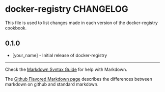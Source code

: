 docker-registry CHANGELOG
=========================

This file is used to list changes made in each version of the docker-registry cookbook.

0.1.0
-----
- [your_name] - Initial release of docker-registry

- - -
Check the [Markdown Syntax Guide](http://daringfireball.net/projects/markdown/syntax) for help with Markdown.

The [Github Flavored Markdown page](http://github.github.com/github-flavored-markdown/) describes the differences between markdown on github and standard markdown.
